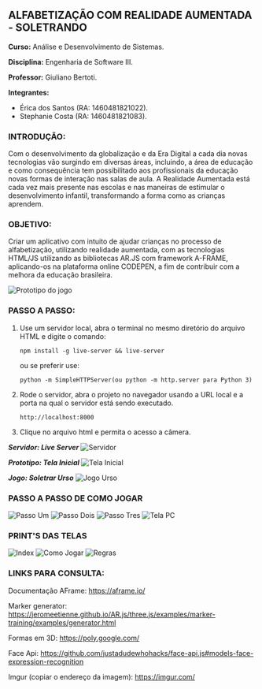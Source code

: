 
## ALFABETIZAÇÃO COM REALIDADE AUMENTADA - SOLETRANDO

**Curso:** Análise e Desenvolvimento de Sistemas.

**Disciplina:** Engenharia de Software III.

**Professor:** Giuliano Bertoti.

**Integrantes:**<ul> 
<li>Érica dos Santos (RA: 1460481821022).</li>
<li>Stephanie Costa (RA: 1460481821083).</li>
</ul>

### INTRODUÇÃO:
Com o desenvolvimento da globalização e da Era Digital a cada dia novas tecnologias vão surgindo em diversas áreas, incluindo, a área de educação e como consequência tem possibilitado aos profissionais da educação novas formas de interação nas salas de aula. A Realidade Aumentada está cada vez mais presente nas escolas e nas maneiras de estimular o desenvolvimento infantil, transformando a forma como as crianças aprendem.

### OBJETIVO:
Criar um aplicativo com intuito de ajudar crianças no processo de alfabetização, utilizando realidade aumentada, com as tecnologias HTML/JS utilizando as bibliotecas AR.JS com framework A-FRAME, aplicando-os na plataforma online CODEPEN, a fim de contribuir com a melhora da educação brasileira.

<img src= "https://i.imgur.com/mbC4HUT.jpg" alt="Prototipo do jogo">


### PASSO A PASSO:
1. Use um servidor local, abra o terminal no mesmo diretório do arquivo HTML e digite o comando:

    `npm install -g live-server && live-server`
    
    ou se preferir use:
    
    `python -m SimpleHTTPServer(ou python -m http.server para Python 3)`

2. Rode o servidor, abra o projeto no navegador usando a URL local e a porta na qual o servidor está sendo executado.

    `http://localhost:8000`
    
3. Clique no arquivo html e permita o acesso a câmera.

***Servidor: Live Server***
<img src="https://i.imgur.com/l3evl4S.jpg" alt="Servidor"/>

***Prototipo: Tela Inicial***
<img src="https://i.imgur.com/jCBWBDB.jpg" alt="Tela Inicial">

***Jogo: Soletrar Urso***
<img src="https://i.imgur.com/F2AnWGJ.jpg" alt="Jogo Urso"/>

### PASSO A PASSO DE COMO JOGAR
<img src="https://imgur.com/ctgXOLZ.jpg" alt="Passo Um">

<img src="https://imgur.com/dgP8t0d.jpg" alt="Passo Dois">

<img src="https://imgur.com/fLmaY5E.jpg" alt="Passo Tres">

<img src="https://imgur.com/5LjYuRe.jpg" alt="Tela PC">

### PRINT'S DAS TELAS
<img src="https://imgur.com/3sIMSVR.jpg" alt="Index">

<img src="https://imgur.com/YZW4Z7l.jpg" alt="Como Jogar">

<img src="https://imgur.com/tBIjg8M.jpg" alt="Regras">

### LINKS PARA CONSULTA:
Documentação AFrame: https://aframe.io/ 

Marker generator: https://jeromeetienne.github.io/AR.js/three.js/examples/marker-training/examples/generator.html

Formas em 3D: https://poly.google.com/

Face Api: https://github.com/justadudewhohacks/face-api.js#models-face-expression-recognition

Imgur (copiar o endereço da imagem): https://imgur.com/
